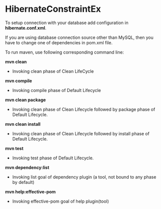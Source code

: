 # HibernateConstraintEx

To setup connection with your database add configuration in **hibernate.conf.xml**.

If you are using database connection source other than MySQL, then you have to change one of dependencies in pom.xml file.

To run maven, use following corresponding command line:

**mvn clean**
- Invoking clean phase of Clean LifeCycle

**mvn compile**
- Invoking compile phase of Default Lifecycle

**mvn clean package**
- Invoking clean phase of Clean Lifecycle followed by package phase of Default Lifecycle.

**mvn clean install**
- Invoking clean phase of Clean Lifecycle followed by install phase of Default Lifecycle.

**mvn test**
- Invoking test phase of Default Lifecycle.

**mvn dependency:list**
- Invoking list goal of dependency plugin (a tool, not bound to any phase by default)

**mvn help:effective-pom**
- Invoking effective-pom goal of help plugin(tool)
